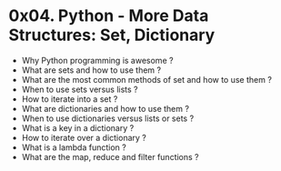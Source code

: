 # 0x04. Python - More Data Structures: Set, Dictionary

- Why Python programming is awesome ?
- What are sets and how to use them ?
- What are the most common methods of set and how to use them ?
- When to use sets versus lists ?
- How to iterate into a set ?
- What are dictionaries and how to use them ?
- When to use dictionaries versus lists or sets ?
- What is a key in a dictionary ?
- How to iterate over a dictionary ?
- What is a lambda function ?
- What are the map, reduce and filter functions ?
